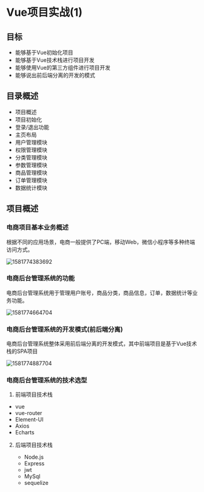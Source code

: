 # Vue项目实战(1)

## 目标

+ 能够基于Vue初始化项目
+ 能够基于Vue技术栈进行项目开发
+ 能够使用Vue的第三方组件进行项目开发
+ 能够说出前后端分离的开发的模式

## 目录概述

+ 项目概述
+ 项目初始化
+ 登录/退出功能
+ 主页布局
+ 用户管理模块
+ 权限管理模块
+ 分类管理模块
+ 参数管理模块
+ 商品管理模块
+ 订单管理模块
+ 数据统计模块

## 项目概述

### 电商项目基本业务概述

根据不同的应用场景，电商一般提供了PC端，移动Web，微信小程序等多种终端访问方式。

![1581774383692](C:\Users\刘如刚\AppData\Roaming\Typora\typora-user-images\1581774383692.png)

### 电商后台管理系统的功能

电商后台管理系统用于管理用户账号，商品分类，商品信息，订单，数据统计等业务功能。

![1581774664704](C:\Users\刘如刚\AppData\Roaming\Typora\typora-user-images\1581774664704.png)

### 电商后台管理系统的开发模式(前后端分离)

电商后台管理系统整体采用前后端分离的开发模式，其中前端项目是基于Vue技术栈的SPA项目

![1581774887704](C:\Users\刘如刚\AppData\Roaming\Typora\typora-user-images\1581774887704.png)

###  电商后台管理系统的技术选型

1. 前端项目技术栈

+ vue
+ vue-router
+ Element-UI
+ Axios
+ Echarts

2. 后端项目技术栈

   + Node.js
   + Express
   + jwt
   + MySql
   + sequelize

   

   